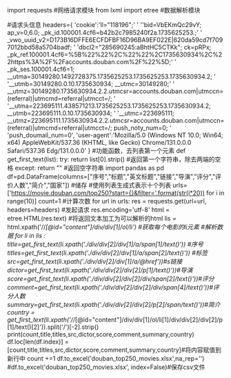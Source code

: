 import  requests       #网络请求模块
from lxml import etree    #数据解析模块

#请求头信息
headers={
        'cookie':'ll="118196";'
                ' ''bid=VbEKmQc29vY; ap_v=0,6.0; _pk_id.100001.4cf6=b42b2c7985240f2a.1735625253.;'
                 ' _vwo_uuid_v2=D173B16DFFE6ECFDFBF16D96BA9EF022E|620da59cd7f7097012bbd58a5704badf; '
                'dbcl2="285690245:aBhtHC5CTKk"; ck=pRPx; _pk_ref.100001.4cf6=%5B%22%22%2C%22%22%2C1735630934%2C%22https%3A%2F%2Faccounts.douban.com%2F%22%5D;'
                ' _pk_ses.100001.4cf6=1; __utma=30149280.1492728375.1735625253.1735625253.1735630934.2; '
                '__utmb=30149280.0.10.1735630934; __utmc=30149280;'
                ' __utmz=30149280.1735630934.2.2.utmcsr=accounts.douban.com|utmccn=(referral)|utmcmd=referral|utmcct=/; '
                '__utma=223695111.438571213.1735625253.1735625253.1735630934.2; __utmb=223695111.0.10.1735630934; '
                '__utmc=223695111; __utmz=223695111.1735630934.2.2.utmcsr=accounts.douban.com|utmccn=(referral)|utmcmd=referral|utmcct=/; push_noty_num=0; '
                 'push_doumail_num=0',
        'user-agent':'Mozilla/5.0 (Windows NT 10.0; Win64; x64) AppleWebKit/537.36 (KHTML, like Gecko) Chrome/131.0.0.0 Safari/537.36 Edg/131.0.0.0'
}
#功能函数，去列表第一个元素
def get_first_text(list):
    try:
        return list[0].strip()    #返回第一个字符串，除去两端的空格
    except:
        return ""    #返回空字符串
import pandas as pd
df=pd.DataFrame(columns=["序号","标题","英文标题","链接","导演","评分","评价人数","简介","国家"])   #储存
#使用列表生成式表示十个列表
urls=['https://movie.douban.com/top250?start={}&filter='.format(str(i*20)) for i in range(10)]
count=1     #计算次数
for url in urls:
    res = requests.get(url=url, headers=headers)   #发起请求
    res.encoding='utf-8'
    html = etree.HTML(res.text)   #将返回文本加工为可以解析的html
    lis = html.xpath('//*[@id="content"]/div/div[1]/ol/li')    #获取每个电影的li元素
#解析数据
    for li in lis :
        title=get_first_text(li.xpath('./div/div[2]/div[1]/a/span[1]/text()'))  #序号
        titles=get_first_text(li.xpath('./div/div[2]/div[1]/a/span[2]/text()'))   #标签
        src=get_first_text(li.xpath('./div/div[2]/div[1]/a/@href'))#s链接
        dictor=get_first_text(li.xpath('./div/div[2]/div[2]/p[1]/text()'))#导演
        score=get_first_text(li.xpath('./div/div[2]/div[2]/div/span[2]/text()'))#评分
        comment=get_first_text(li.xpath('./div/div[2]/div[2]/div/span[4]/text()'))#评分人数
        summary=get_first_text(li.xpath('./div/div[2]/div[2]/p[2]/span/text()'))#简介
        country = get_first_text(li.xpath('//*[@id="content"]/div/div[1]/ol/li[1]/div/div[2]/div[2]/p[1]/text()[2]')).split('/')[-2].strip()
        print(count,title,titles,src,dictor,score,comment,summary,country)
        df.loc[len(df.index)] = [count,title,titles,src,dictor,score,comment,summary,country]#将内容赋值到新行中
        count +=1
df.to_excel('douban_top250_movies.xlsx',na_rep='')
        #df.to_excel('douban_top250_movies.xlsx', index=False)#保存csv文件
